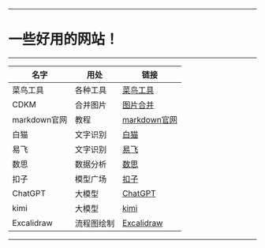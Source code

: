***
# 一些好用的网站！
***

| 名字         | 用处    | 链接                                      |
|------------|-------|-----------------------------------------|
| 菜鸟工具       | 各种工具  | [菜鸟工具](https://www.jyshare.com)         |
| CDKM       | 合并图片  | [图片合并](https://cdkm.com)                |
| markdown官网 | 教程    | [markdown官网](https://markdown.com.cn)   |
| 白猫         | 文字识别  | [白猫](https://web.baimiaoapp.com)        |
| 易飞         | 文字识别  | [易飞](https://catocr.com/#)              |
| 数思         | 数据分析  | [数思](https://chat.shusi.cn)             |
| 扣子         | 模型广场  | [扣子](https://www.coze.cn)               |
| ChatGPT    | 大模型   | [ChatGPT](https://chat18.aichatos8.com) |
| kimi       | 大模型   | [kimi](https://kimi.moonshot.cn/)       |
| Excalidraw | 流程图绘制 | [Excalidraw](https://excalidraw.com)    |

***
